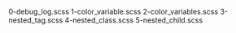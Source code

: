 0-debug_log.scss
1-color_variable.scss
2-color_variables.scss
3-nested_tag.scss
4-nested_class.scss
5-nested_child.scss